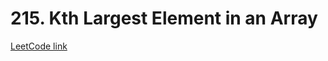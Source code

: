 # 215. Kth Largest Element in an Array

[LeetCode link](https://leetcode.com/problems/kth-largest-element-in-an-array/)

